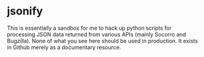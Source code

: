 # jsonify
This is essentially a sandbox for me to hack up python scripts for processing JSON data returned from various APIs (mainly Socorro and Bugzilla). None of what you see here should be used in production. It exists in Github merely as a documentary resource.

